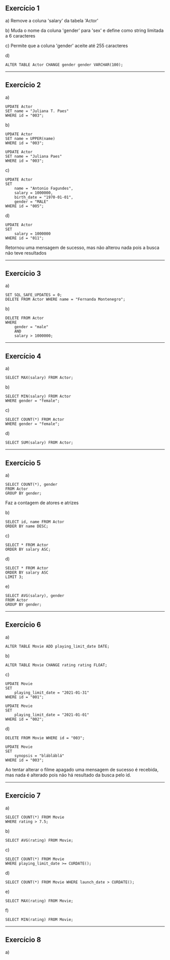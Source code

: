 ## Exercício 1
a) Remove a coluna 'salary' da tabela 'Actor'

b) Muda o nome da coluna 'gender' para 'sex' e define como string limitada a 6 caracteres

c) Permite que a coluna 'gender' aceite até 255 caracteres

d)
    
    ALTER TABLE Actor CHANGE gender gender VARCHAR(100);
---
## Exercício 2
a)
```
UPDATE Actor
SET name = "Juliana T. Paes"
WHERE id = "003";
```
b)
```
UPDATE Actor
SET name = UPPER(name)
WHERE id = "003";

UPDATE Actor
SET name = "Juliana Paes"
WHERE id = "003";
```
c)
```
UPDATE Actor
SET 
	name = "Antonio Fagundes",
	salary = 1000000,
    birth_date = "1970-01-01",
    gender = "MALE"
WHERE id = "005";
```
d)
```
UPDATE Actor
SET 
	salary = 1000000
WHERE id = "011";
```
Retornou uma mensagem de sucesso, mas não alterou nada pois a busca não teve resultados

---
## Exercício 3
a)
```
SET SQL_SAFE_UPDATES = 0;
DELETE FROM Actor WHERE name = "Fernanda Montenegro";
```
b)
```
DELETE FROM Actor
WHERE
	gender = "male"
    AND
	salary > 1000000;
```
---

## Exercício 4
a)

    SELECT MAX(salary) FROM Actor;
b)
```
SELECT MIN(salary) FROM Actor
WHERE gender = "female";
```
c)
```
SELECT COUNT(*) FROM Actor
WHERE gender = "female";
```
d)
   
    SELECT SUM(salary) FROM Actor;
---
## Exercício 5
a)
```
SELECT COUNT(*), gender
FROM Actor
GROUP BY gender;
```
Faz a contagem de atores e atrizes

b)
```
SELECT id, name FROM Actor
ORDER BY name DESC;
```
c)
```
SELECT * FROM Actor
ORDER BY salary ASC;
```
d)
```
SELECT * FROM Actor
ORDER BY salary ASC
LIMIT 3;
```
e)
```
SELECT AVG(salary), gender
FROM Actor
GROUP BY gender;
```

---
## Exercício 6
a)

    ALTER TABLE Movie ADD playing_limit_date DATE;
b)

    ALTER TABLE Movie CHANGE rating rating FLOAT;
c)
```
UPDATE Movie
SET
	playing_limit_date = "2021-01-31"
WHERE id = "001";

UPDATE Movie
SET
	playing_limit_date = "2021-01-01"
WHERE id = "002";
```
d)
```
DELETE FROM Movie WHERE id = "003";

UPDATE Movie
SET
	synopsis = "blábláblá"
WHERE id = "003";
```
Ao tentar alterar o filme apagado uma mensagem de sucesso é recebida, mas nada é alterado pois não há resultado da busca pelo id.

---
## Exercício 7
a)
```
SELECT COUNT(*) FROM Movie
WHERE rating > 7.5;
```
b)

    SELECT AVG(rating) FROM Movie;
c)
```
SELECT COUNT(*) FROM Movie
WHERE playing_limit_date >= CURDATE();
```
d)

    SELECT COUNT(*) FROM Movie WHERE launch_date > CURDATE();
e)

    SELECT MAX(rating) FROM Movie;
f)

    SELECT MIN(rating) FROM Movie;

---
## Exercício 8
a)


